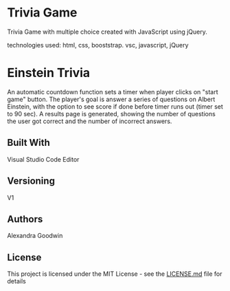 # Trivia Game
Trivia Game with multiple choice created with JavaScript using jQuery. 

technologies used: html, css, booststrap. vsc, javascript, jQuery

# Einstein Trivia
An automatic countdown function sets a timer when player clicks on "start game" button. The player's goal is answer a series of questions on Albert Einstein, with the option to see score if done before timer runs out (timer set to 90 sec). A results page is generated, showing the number of questions the user got correct and the number of incorrect answers. 


## Built With
Visual Studio Code Editor

## Versioning
V1

## Authors

Alexandra Goodwin

## License

This project is licensed under the MIT License - see the [LICENSE.md](LICENSE.md) file for details



